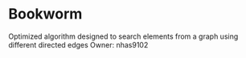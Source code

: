 # Bookworm
Optimized algorithm designed to search elements from a graph using different directed edges
Owner: nhas9102
